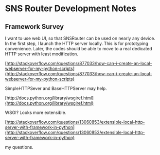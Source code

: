 # SNS Router Development Notes

## Framework Survey

I want to use web UI, so that SNSRouter 
can be used on nearly any device. 
In the first step, I launch the HTTP server locally. 
This is for prototyping convenience. 
Later, the codes should be able to move to a 
real dedicated HTTP server with least modification. 

[http://stackoverflow.com/questions/877033/how-can-i-create-an-local-webserver-for-my-python-scripts](http://stackoverflow.com/questions/877033/how-can-i-create-an-local-webserver-for-my-python-scripts)

SimpleHTTPSever and BaseHTTPServer may help. 

[http://docs.python.org/library/wsgiref.html](http://docs.python.org/library/wsgiref.html)

WSGI? Looks more extensible. 

[http://stackoverflow.com/questions/13060853/extensible-local-http-server-with-framework-in-python](http://stackoverflow.com/questions/13060853/extensible-local-http-server-with-framework-in-python)

my questions. 
